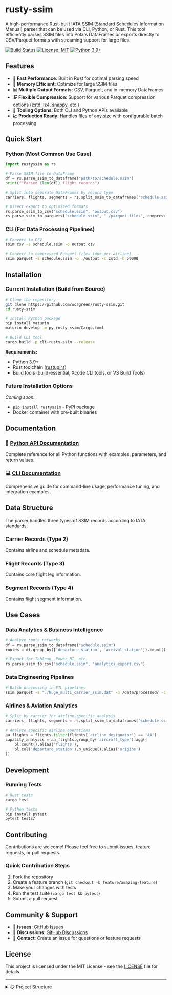 # rusty-ssim

A high-performance Rust-built IATA SSIM (Standard Schedules Information Manual) parser that can be used via CLI, Python, or Rust. This tool efficiently parses SSIM files into Polars DataFrames or exports directly to CSV/Parquet formats with streaming support for large files.

[![Build Status](https://github.com/wcagreen/rusty-ssim/actions/workflows/publish-to-pypi.yml/badge.svg?branch=main&event=release)](https://github.com/wcagreen/rusty-ssim/actions/workflows/publish-to-pypi.yml)
[![License: MIT](https://img.shields.io/badge/License-MIT-yellow.svg)](https://opensource.org/licenses/MIT)
[![Python 3.9+](https://img.shields.io/badge/python-3.9+-blue.svg)](https://www.python.org/downloads/)

## Features

- **🚀 Fast Performance**: Built in Rust for optimal parsing speed
- **💾 Memory Efficient**: Optimize for large SSIM files  
- **📊 Multiple Output Formats**: CSV, Parquet, and in-memory DataFrames
- **🗜️ Flexible Compression**: Support for various Parquet compression options (zstd, lz4, snappy, etc.)
- **🔧 Tooling Options**: Both CLI and Python APIs available
- **📈 Production Ready**: Handles files of any size with configurable batch processing

## Quick Start

### Python (Most Common Use Case)

```python
import rustyssim as rs

# Parse SSIM file to DataFrame
df = rs.parse_ssim_to_dataframe("path/to/schedule.ssim")
print(f"Parsed {len(df)} flight records")

# Split into separate DataFrames by record type
carriers, flights, segments = rs.split_ssim_to_dataframes("schedule.ssim")

# Direct export to optimized formats
rs.parse_ssim_to_csv("schedule.ssim", "output.csv")
rs.parse_ssim_to_parquets("schedule.ssim", "./parquet_files", compression="zstd")
```

### CLI (For Data Processing Pipelines)

```bash
# Convert to CSV
ssim csv -s schedule.ssim -o output.csv

# Convert to compressed Parquet files (one per airline)
ssim parquet -s schedule.ssim -o ./output -c zstd -b 50000
```

## Installation

### Current Installation (Build from Source)

```bash
# Clone the repository
git clone https://github.com/wcagreen/rusty-ssim.git
cd rusty-ssim

# Install Python package
pip install maturin
maturin develop -m py-rusty-ssim/Cargo.toml

# Build CLI tool
cargo build -p cli-rusty-ssim --release
```

**Requirements:**
- Python 3.9+
- Rust toolchain ([rustup.rs](https://rustup.rs))
- Build tools (build-essential, Xcode CLI tools, or VS Build Tools)

### Future Installation Options
*Coming soon:*
- `pip install rustyssim` - PyPI package
- Docker container with pre-built binaries

## Documentation

### 📖 [Python API Documentation](https://github.com/wcagreen/rusty-ssim/blob/main/docs/python.md)
Complete reference for all Python functions with examples, parameters, and return values.

### 💻 [CLI Documentation](https://github.com/wcagreen/rusty-ssim/blob/main/docs/cli-usage.md) 
Comprehensive guide for command-line usage, performance tuning, and integration examples.

## Data Structure

The parser handles three types of SSIM records according to IATA standards:

### Carrier Records (Type 2)
Contains airline and schedule metadata.

### Flight Records (Type 3)
Contains core flight leg information.

### Segment Records (Type 4)  
Contains flight segment information.



## Use Cases

### Data Analytics & Business Intelligence
```python
# Analyze route networks
df = rs.parse_ssim_to_dataframe("schedule.ssim")
routes = df.group_by(['departure_station', 'arrival_station']).count()

# Export for Tableau, Power BI, etc.
rs.parse_ssim_to_csv("schedule.ssim", "analytics_export.csv")
```

### Data Engineering Pipelines
```bash
# Batch processing in ETL pipelines
ssim parquet -s "./huge_multi_carrier_ssim.dat" -o /data/processed/ -c zstd -b 100000

```

### Airlines & Aviation Analytics
```python
# Split by carrier for airline-specific analysis
carriers, flights, segments = rs.split_ssim_to_dataframes("schedule.ssim")

# Analyze specific airline operations
aa_flights = flights.filter(flights['airline_designator'] == 'AA')
capacity_analysis = aa_flights.group_by('aircraft_type').agg([
    pl.count().alias('flights'),
    pl.col('departure_station').n_unique().alias('origins')
])
```

## Development

### Running Tests
```bash
# Rust tests
cargo test

# Python tests  
pip install pytest
pytest tests/
```


## Contributing

Contributions are welcome! Please feel free to submit issues, feature requests, or pull requests.

### Quick Contribution Steps
1. Fork the repository
2. Create a feature branch (`git checkout -b feature/amazing-feature`)
3. Make your changes with tests
4. Run the test suite (`cargo test && pytest`)
5. Submit a pull request

## Community & Support

- 🐛 **Issues**: [GitHub Issues](https://github.com/wcagreen/rusty-ssim/issues)
- 💬 **Discussions**: [GitHub Discussions](https://github.com/wcagreen/rusty-ssim/discussions)
- 📧 **Contact**: Create an issue for questions or feature requests

## License

This project is licensed under the MIT License - see the [LICENSE](LICENSE) file for details.

---

<details>
<summary>📋 Project Structure</summary>

```
rusty-ssim/
├── cli-rusty-ssim/          # CLI application
├── py-rusty-ssim/           # Python bindings  
├── rusty-ssim-core/         # Core Rust library
├── docs/                    # Documentation
```
</details>